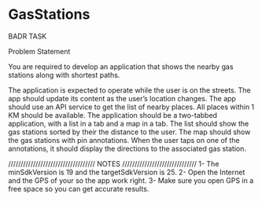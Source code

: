 # GasStations
BADR TASK


Problem Statement

You are required to develop an application that shows the nearby gas stations along with shortest
paths.

The application is expected to operate while the user is on the streets. The app should update its
content as the user’s location changes. The app should use an API service to get the list of nearby
places. All places within 1 KM should be available.
The application should be a two-tabbed application, with a list in a tab and a map in a tab. The list
should show the gas stations sorted by their the distance to the user. The map should show the gas
stations with pin annotations. When the user taps on one of the annotations, it should display the
directions to the associated gas station.

/////////////////////////////////// NOTES //////////////////////////////
1- The minSdkVersion is 19 and the targetSdkVersion is 25.
2- Open the Internet and the GPS of your so the app work right.
3- Make sure you open GPS in a free space so you can get accurate results.

